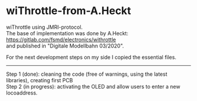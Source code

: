 # wiThrottle-from-A.Heckt
wiThrottle using JMRI-protocol.<br>
The base of implementation was done by A.Heckt: https://gitlab.com/fsmd/electronics/withrottle<br>
and published in "Digitale Modellbahn 03/2020".

For the next development steps on my side I copied the essential files.
<hr>
Step 1 (done): cleaning the code (free of warnings, using the latest libraries), creating first PCB<br>
Step 2 (in progress): activating the OLED and allow users to enter a new locoaddress.<br>
